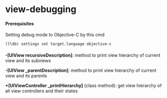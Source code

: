 # view-debugging

#### Prerequisites
Setting debug mode to Objective-C by this cmd
```
(lldb) settings set target.language objective-c
```

#### 
**\-\[UIView recursiveDescription]**: method to print view hierarchy of current view and its subviews

**\-\[UIView \_parentDescription]**: method to print view hierarchy of current view and its parents

**+\[UIViewController \_printHierarchy]** (class method):  get view hierarchy of all view controllers and their states

